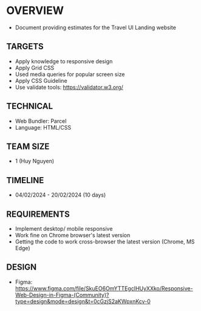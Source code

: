 # OVERVIEW

- Document providing estimates for the Travel UI Landing website

## TARGETS

- Apply knowledge to responsive design
- Apply Grid CSS
- Used media queries for popular screen size
- Apply CSS Guideline
- Use validate tools: https://validator.w3.org/

## TECHNICAL

- Web Bundler: Parcel
- Language: HTML/CSS

## TEAM SIZE

- 1 (Huy Nguyen)

## TIMELINE

- 04/02/2024 - 20/02/2024 (10 days)

## REQUIREMENTS

- Implement desktop/ mobile responsive
- Work fine on Chrome browser's latest version
- Getting the code to work cross-browser the latest version (Chrome, MS Edge)

## DESIGN

- Figma: https://www.figma.com/file/SkuEO6OmYTTEgcIHUyXXko/Responsive-Web-Design-in-Figma-(Community)?type=design&mode=design&t=0cGzjS2aKWpxnKcv-0
